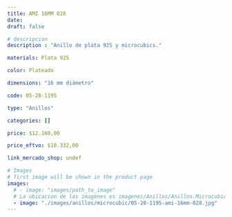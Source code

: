 ```yaml
---
title: AMI 16MM 028
date: 
draft: false

# descripcion
description : "Anillo de plata 925 y microcubics."

materials: Plata 925

color: Plateado

dimensions: "16 mm diámetro"

code: 05-28-1195

type: "Anillos"

categories: []

price: $12.160,00

price_eftvo: $10.332,00

link_mercado_shop: undef

# Images
# first image will be shown in the product page
images:
  # - image: "images/path_to_image"
  # La ubicacion de las imagenes es imagenes/Anillos/Anillos.Microcubic/05-28-1195-ami-16mm-028
  - image: "./images/anillos/microcubic/05-28-1195-ami-16mm-028.jpg"
---
```

